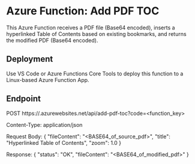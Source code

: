 # Azure Function: Add PDF TOC

This Azure Function receives a PDF file (Base64 encoded), inserts a hyperlinked Table of Contents based on existing bookmarks, and returns the modified PDF (Base64 encoded).

## Deployment

Use VS Code or Azure Functions Core Tools to deploy this function to a Linux-based Azure Function App.

## Endpoint

POST https://<your-funcapp>.azurewebsites.net/api/add-pdf-toc?code=<function_key>

Content-Type: application/json

Request Body:
{
  "fileContent": "<BASE64_of_source_pdf>",
  "title": "Hyperlinked Table of Contents",
  "zoom": 1.0
}

Response:
{
  "status": "OK",
  "fileContent": "<BASE64_of_modified_pdf>"
}
